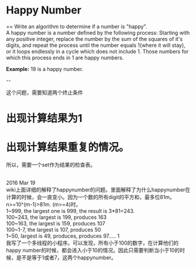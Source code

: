 # Happy Number
==
Write an algorithm to determine if a number is "happy". <br>
A happy number is a number defined by the following process: Starting with any positive integer, replace the number by the sum of the squares of it's digits, and repeat the process until the number equals 1(where it will stay), or it loops endlessly in a cycle which does not include 1. Those numbers for which this process ends in 1 are happy numbers. <br>

**Example:** 19 is a happy number.

--

这个问题，需要知道两个终止条件
# 出现计算结果为1
# 出现计算结果重复的情况。
所以，需要一个set作为结果的检查表。

<br>
2016 Mar 19<br>
wiki上面详细的解释了happynumber的问题。里面解释了为什么happynumber在计算的时候，会一直变小。因为一个数的所有digit的平方和，最多位81m。<br>
n>=10^(m-1)>81m. (m>=4)时。<br>
1~999, the largest one is 999, the result is 3*81=243. <br>
100~243, the largest is 199, produces 163<br>
100~163, the largest is 159, produces 107<br>
100~1-7, the largest is 107, produces 50<br>
1~50, largest is 49, produces, produces 97..... 1 <br>
我写了一个多线程的小程序。可以发现，所有小于100的数字，在计算他们的happy number的时候，都会进入小于10的情况。因此只需要判断当小于10的时候，是不是等于1或者7，这两个happynumber。